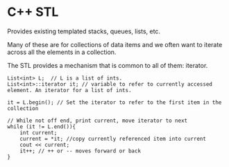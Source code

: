 # C++ STL

Provides existing templated stacks, queues, lists, etc.

Many of these are for collections of data items and we often want to iterate across all the elements in a collection.

The STL provides a mechanism that is common to all of them: iterator.

```
List<int> L;  // L is a list of ints.
List<int>::iterator it; // variable to refer to currently accessed element. An iterator for a list of ints.

it = L.begin(); // Set the iterator to refer to the first item in the collection

// While not off end, print current, move iterator to next
while (it != L.end()){
	int current;
	current = *it; //copy currently referenced item into current
	cout << current;
	it++; // ++ or -- moves forward or back
}

```